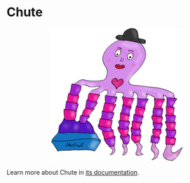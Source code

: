 Chute
=====

<p align="center">
  <img src="https://github.com/bernardphp/chute/raw/master/doc/logo.png" alt="Chute" />
</p>

Learn more about Chute in [its documentation](doc/index.md).
